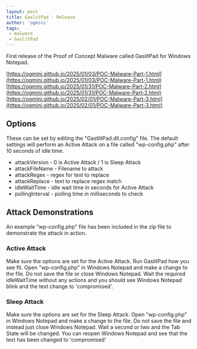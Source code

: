 ```yaml
---
layout: post
title: GaslitPad - Release
author: 'ogmini'
tags:
 - malware 
 - GaslitPad
---
```


First release of the Proof of Concept Malware called GaslitPad for Windows Notepad. 

[https://ogmini.github.io/2025/01/03/POC-Malware-Part-1.html](https://ogmini.github.io/2025/01/03/POC-Malware-Part-1.html)
[https://ogmini.github.io/2025/01/31/POC-Malware-Part-2.html](https://ogmini.github.io/2025/01/31/POC-Malware-Part-2.html)
[https://ogmini.github.io/2025/02/01/POC-Malware-Part-3.html](https://ogmini.github.io/2025/02/01/POC-Malware-Part-3.html)

## Options

These can be set by editing the "GastlitPad.dll.config" file. The default settings will perform an Active Attack on a file called "wp-config.php" after 10 seconds of idle time.

- attackVersion - 0 is Active Attack / 1 is Sleep Attack 
- attackFileName - Filename to attack
- attackRegex  - regex for text to replace 
- attackReplace - text to replace regex match
- idleWaitTime - idle wait time in seconds for Active Attack
- pollingInterval - polling time in milliseconds to check 

## Attack Demonstrations

An example "wp-config.php" file has been included in the zip file to demonstrate the attack in action.

### Active Attack

Make sure the options are set for the Active Attack. Run GaslitPad how you see fit. Open "wp-config.php" in Windows Notepad and make a change to the file. Do not save the file or close Windows Notepad. Wait the required idleWaitTime without any actions and you should see Windows Notepad blink and the text change to 'compromised'. 

### Sleep Attack

Make sure the options are set for the Sleep Attack. Open "wp-config.php" in Windows Notepad and make a change to the file. Do not save the file and instead just close Windows Notepad. Wait a second or two and the Tab State will be changed. You can reopen Windows Notepad and see that the text has been changed to 'compromised'




